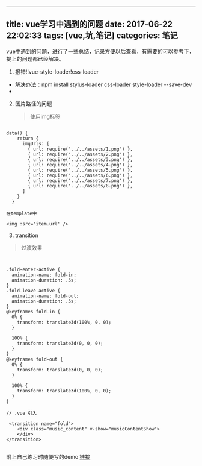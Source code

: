 
---
title: vue学习中遇到的问题
date: 2017-06-22 22:02:33
tags: [vue,坑,笔记]
categories: 笔记
---

vue中遇到的问题，进行了一些总结，记录方便以后查看，有需要的可以参考下，提上的问题都已经解决。
<!-- more -->

1. 报错!!vue-style-loader!css-loader

- 解决办法：npm install stylus-loader css-loader style-loader --save-dev
- 
2. 图片路径的问题

    > 使用img标签
    
```

data() {
    return {
      imgUrls: [
        { url: require('../../assets/1.png') },
        { url: require('../../assets/2.png') },
        { url: require('../../assets/3.png') },
        { url: require('../../assets/4.png') },
        { url: require('../../assets/5.png') },
        { url: require('../../assets/6.png') },
        { url: require('../../assets/7.png') },
        { url: require('../../assets/8.png') },
      ]
    }
  }

在template中

<img :src='item.url' />

```

3. transition

> 过渡效果

```


.fold-enter-active {
  animation-name: fold-in;
  animation-duration: .5s;
}
.fold-leave-active {
  animation-name: fold-out;
  animation-duration: .5s;
}
@keyframes fold-in {
  0% {
    transform: translate3d(100%, 0, 0);
  }
  
  100% {
    transform: translate3d(0, 0, 0);
  }
}
@keyframes fold-out {
  0% {
    transform: translate3d(0, 0, 0);
  }
  
  100% {
    transform: translate3d(100%, 0, 0);
  }
}

// .vue 引入

 <transition name="fold">
    <div class="music_content" v-show="musicContentShow">
    </div>
</transition>


```
附上自己练习时随便写的demo [链接](https://github.com/dragonnahs/vue_node_mongodb)
